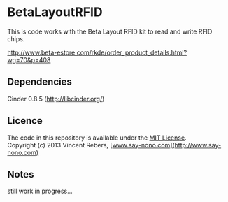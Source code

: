 BetaLayoutRFID
==========

This is code works with the Beta Layout RFID kit to read and write RFID chips.

http://www.beta-estore.com/rkde/order_product_details.html?wg=70&p=408


Dependencies
------------

Cinder 0.8.5 (http://libcinder.org/)


Licence
-------
The code in this repository is available under the [MIT License](https://secure.wikimedia.org/wikipedia/en/wiki/Mit_license).  
Copyright (c) 2013 Vincent Rebers, [www.say-nono.com](http://www.say-nono.com)


Notes
-------

still work in progress...


